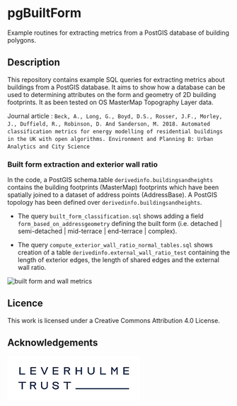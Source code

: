 
# pgBuiltForm

Example routines for extracting metrics from a PostGIS database of building polygons.

## Description
This repository contains example SQL queries for extracting metrics about buildings from a PostGIS database. It aims to show how a database can be used to determining attributes on the form and geometry of 2D building footprints. It as been tested on OS MasterMap Topography Layer data.

Journal article :
`Beck, A., Long, G., Boyd, D.S., Rosser, J.F., Morley, J., Duffield, R., Robinson, D. And Sanderson, M. 2018. Automated classification metrics for
energy modelling of residential
buildings in the UK with open
algorithms. Environment and Planning B: Urban Analytics and City Science`


### Built form extraction and exterior wall ratio
In the code, a PostGIS schema.table `derivedinfo.buildingsandheights` contains the building footprints (MasterMap) footprints which have been spatially joined to  a dataset of address points (AddressBase). A PostGIS topology has been defined over `derivedinfo.buildingsandheights`. 

 - The query `built_form_classification.sql` shows adding a field `form_based_on_addressgeometry` defining the built form (i.e. detached | semi-detached | mid-terrace | end-terrace | complex).
 
 - The query `compute_exterior_wall_ratio_normal_tables.sql` shows creation of a table `derivedinfo.external_wall_ratio_test`  containing the length of exterior edges, the length of shared edges and the external wall ratio.



![built form and wall metrics](https://upload.wikimedia.org/wikipedia/commons/thumb/9/9b/House_Classification_By_Form_-_Conceptual_Approach_01.svg/640px-House_Classification_By_Form_-_Conceptual_Approach_01.svg.png "Built form and metrics")



## Licence
This work is licensed under a Creative Commons Attribution 4.0 License.


## Acknowledgements
![Leverhulme Trust](images/Leverhulme_Trust_small.jpg "Leverhulme Trust logo")



